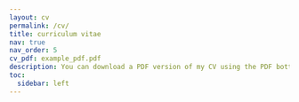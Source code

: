 ```yaml
---
layout: cv
permalink: /cv/
title: curriculum vitae
nav: true
nav_order: 5
cv_pdf: example_pdf.pdf
description: You can download a PDF version of my CV using the PDF botton.
toc:
  sidebar: left
---
```

